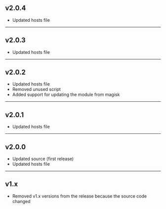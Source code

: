 ## v2.0.4
- Updated hosts file
---
## v2.0.3
- Updated hosts file
---
## v2.0.2
- Updated hosts file
- Removed unused script
- Added support for updating the module from magisk
---
## v2.0.1
- Updated hosts file
---
## v2.0.0
- Updated source (first release)
- Updated hosts file
---
## v1.x
- Removed v1.x versions from the release because the source code changed
